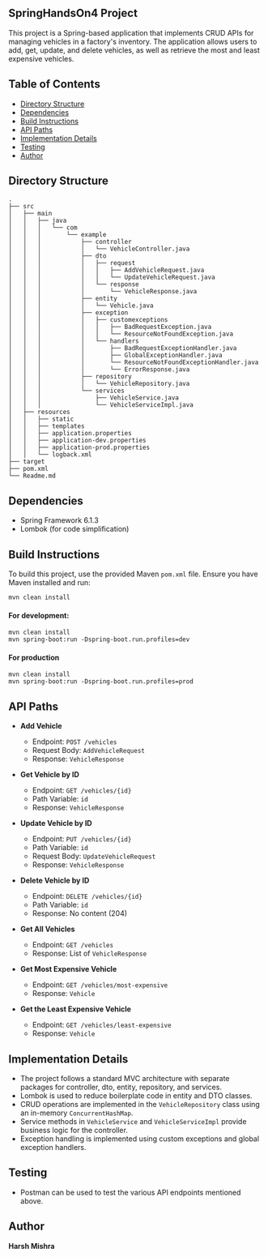 ## SpringHandsOn4 Project

This project is a Spring-based application that implements CRUD APIs for managing vehicles 
in a factory's inventory. The application allows users to add, get, update, and delete vehicles,
as well as retrieve the most and least expensive vehicles.

## Table of Contents
- [Directory Structure](#directory-structure)
- [Dependencies](#dependencies)
- [Build Instructions](#build-instructions)
- [API Paths](#api-paths)
- [Implementation Details](#implementation-details)
- [Testing](#testing)
- [Author](#author)


## Directory Structure
```
.
├── src
│   ├── main
│   │   ├── java
│   │   │   └── com
│   │   │       └── example
│   │   │           ├── controller
│   │   │           │   └── VehicleController.java
│   │   │           ├── dto
│   │   │           │   ├── request
│   │   │           │   │   ├── AddVehicleRequest.java
│   │   │           │   │   └── UpdateVehicleRequest.java
│   │   │           │   └── response
│   │   │           │       └── VehicleResponse.java
│   │   │           ├── entity
│   │   │           │   └── Vehicle.java
│   │   │           ├── exception
│   │   │           │   ├── customexceptions
│   │   │           │   │   ├── BadRequestException.java
│   │   │           │   │   └── ResourceNotFoundException.java
│   │   │           │   └── handlers
│   │   │           │       ├── BadRequestExceptionHandler.java
│   │   │           │       ├── GlobalExceptionHandler.java
│   │   │           │       └── ResourceNotFoundExceptionHandler.java
│   │   │           │       └── ErrorResponse.java
│   │   │           ├── repository
│   │   │           │   └── VehicleRepository.java
│   │   │           └── services
│   │   │               ├── VehicleService.java
│   │   │               └── VehicleServiceImpl.java
│   ├── resources
│   │   ├── static
│   │   ├── templates
│   │   ├── application.properties
│   │   ├── application-dev.properties
│   │   ├── application-prod.properties
│   │   └── logback.xml
├── target
├── pom.xml
└── Readme.md

```

## Dependencies

- Spring Framework 6.1.3
- Lombok (for code simplification)

## Build Instructions

To build this project, use the provided Maven `pom.xml` file. Ensure you have Maven installed and run:

```
mvn clean install
```
#### For development:
```
mvn clean install
mvn spring-boot:run -Dspring-boot.run.profiles=dev
```

#### For production
```
mvn clean install
mvn spring-boot:run -Dspring-boot.run.profiles=prod

```


## API Paths

- **Add Vehicle**
    - Endpoint: `POST /vehicles`
    - Request Body: `AddVehicleRequest`
    - Response: `VehicleResponse`

- **Get Vehicle by ID**
    - Endpoint: `GET /vehicles/{id}`
    - Path Variable: `id`
    - Response: `VehicleResponse`

- **Update Vehicle by ID**
    - Endpoint: `PUT /vehicles/{id}`
    - Path Variable: `id`
    - Request Body: `UpdateVehicleRequest`
    - Response: `VehicleResponse`

- **Delete Vehicle by ID**
    - Endpoint: `DELETE /vehicles/{id}`
    - Path Variable: `id`
    - Response: No content (204)

- **Get All Vehicles**
    - Endpoint: `GET /vehicles`
    - Response: List of `VehicleResponse`

- **Get Most Expensive Vehicle**
    - Endpoint: `GET /vehicles/most-expensive`
    - Response: `Vehicle`

- **Get the Least Expensive Vehicle**
    - Endpoint: `GET /vehicles/least-expensive`
    - Response: `Vehicle`

## Implementation Details

- The project follows a standard MVC architecture with separate packages for controller, dto, entity, repository, and services.
- Lombok is used to reduce boilerplate code in entity and DTO classes.
- CRUD operations are implemented in the `VehicleRepository` class using an in-memory `ConcurrentHashMap`.
- Service methods in `VehicleService` and `VehicleServiceImpl` provide business logic for the controller.
- Exception handling is implemented using custom exceptions and global exception handlers.

## Testing
- Postman can be used to test the various API endpoints mentioned above.

## Author
**Harsh Mishra**
